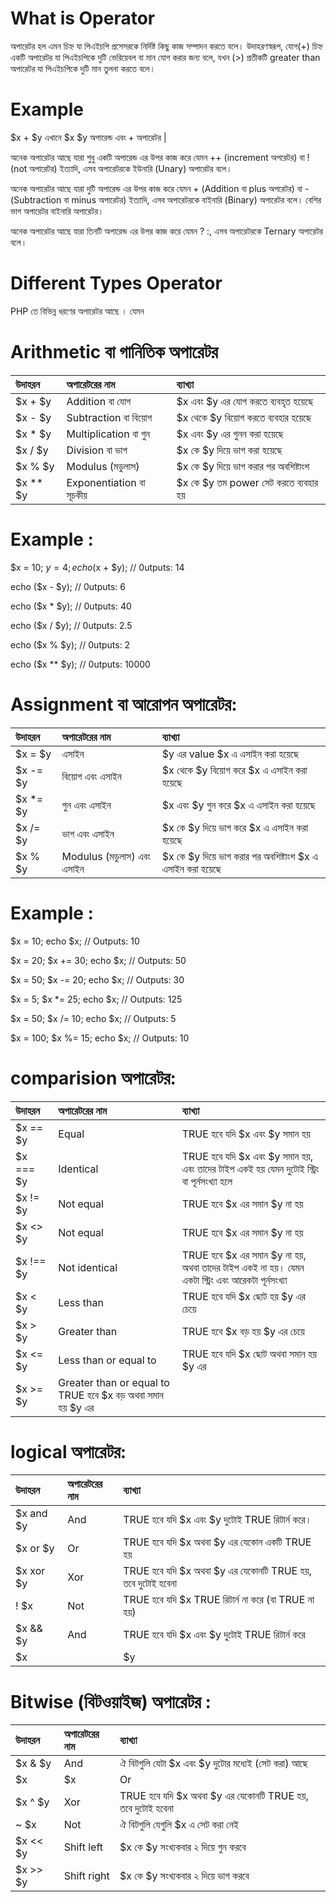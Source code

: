 # What is Operator

অপারেটর হল এমন চিহ্ন যা পিএইচপি প্রসেসরকে নির্দিষ্ট কিছু কাজ সম্পাদন করতে বলে। উদাহরণস্বরূপ, যোগ(+) চিহ্ন একটি অপারেটর যা পিএইচপিকে দুটি ভেরিয়েবল বা মান যোগ করার জন্য বলে, যখন (>) প্রতীকটি greater than অপারেটর যা পিএইচপিকে দুটি মান তুলনা করতে বলে।

# Example

 $x + $y এখানে $x $y অপারেন্ড এবং  + অপারেটর |

অনেক অপারেটর আছে যারা শুধু একটি অপারেন্ড এর উপর কাজ করে যেমন ++ (increment অপরেটর) বা ! (not অপারেটর) ইত্যাদি, এসব অপারেটরকে ইউনারি (Unary) অপারেটর বলে।

অনেক অপারেটর আছে যারা দুটি অপারেন্ড এর উপর কাজ করে যেমন + (Addition বা plus অপরেটর) বা - (Subtraction বা minus অপারেটর) ইত্যাদি, এসব অপারেটরকে বাইনারি (Binary) অপারেটর বলে। বেশির ভাগ অপারেটর বাইনারি অপারেটর।

অনেক অপারেটর আছে যারা তিনটি অপারেন্ড এর উপর কাজ করে যেমন ? :, এসব অপারেটরকে  Ternary অপারেটর বলে। 

# Different Types Operator

PHP তে বিভিন্ন ধরণের অপারেটর আছে । যেমন 

# Arithmetic বা গানিতিক অপারেটর


| উদাহরন      | অপারেটরের নাম   |ব্যাখ্যা   |
| :------- | :---- | :--- |
| $x + $y | Addition বা যোগ | $x এবং  $y এর যোগ করতে ব্যবহৃত হয়েছে   |
| $x - $y  | Subtraction বা বিয়োগ   | $x থেকে $y বিয়োগ করতে ব্যবহার হয়েছে   |
| $x * $y     | Multiplication বা গুন    |  $x এবং $y এর গুনন করা হয়েছে  |
| $x / $y    |  Division বা ভাগ      |  $x কে $y দিয়ে ভাগ করা হয়েছে       | 
|   $x % $y            | Modulus (মডুলাস)    | $x কে $y দিয়ে ভাগ করার পর অবশিষ্টাংশ |  
| $x ** $y   | Exponentiation বা সূচকীয়      |   $x কে $y তম power সেট করতে ব্যবহার হয়  |    


 

# Example :

$x = 10;
$y = 4;
echo ($x + $y);    // 0utputs: 14


echo  ($x - $y);   // 0utputs: 6


echo  ($x * $y);  // 0utputs: 40


echo ($x / $y);   // 0utputs: 2.5


echo  ($x % $y);  // 0utputs: 2


echo ($x ** $y);  // 0utputs: 10000



# Assignment বা আরোপন অপারেটর:

| উদাহরন      | অপারেটরের নাম   |ব্যাখ্যা   |
| :------- | :---- | :--- |
| $x = $y | এসাইন |  $y এর value $x  এ এসাইন  করা  হয়েছে   |
| $x -= $y   | বিয়োগ এবং এসাইন   | $x থেকে $y বিয়োগ করে $x  এ এসাইন  করা  হয়েছে  |
| $x *= $y     |  গুন এবং এসাইন    |  $x এবং $y  গুন করে $x  এ এসাইন  করা  হয়েছে  |
| $x /= $y    |  ভাগ এবং এসাইন      |  $x কে $y দিয়ে ভাগ করে $x  এ এসাইন  করা  হয়েছে      | 
|   $x % $y            |  Modulus (মডুলাস) এবং এসাইন    |   $x কে $y দিয়ে ভাগ করার পর অবশিষ্টাংশ  $x  এ এসাইন  করা  হয়েছে |  
   
# Example :

$x = 10;
echo $x; // Outputs: 10
 
$x = 20;
$x += 30;
echo $x; // Outputs: 50
 
$x = 50;
$x -= 20;
echo $x; // Outputs: 30
 
$x = 5;
$x *= 25;
echo $x; // Outputs: 125
 
$x = 50;
$x /= 10;
echo $x; // Outputs: 5
 
$x = 100;
$x %= 15;
echo $x; // Outputs: 10

# comparision অপারেটর:

| উদাহরন | অপারেটরের নাম  |ব্যাখ্যা  |
| :------- | :---- | :--- |
|$x == $y  |	Equal |	TRUE হবে যদি $x এবং $y  সমান হয়|
|$x === $y |	Identical|	TRUE হবে যদি $x এবং $y সমান হয়,  এবং তাদের টাইপ একই হয় যেমন দুটোই স্ট্রিং বা পূর্নসংখ্যা হলে|
|$x != $y  |	Not equal|	TRUE হবে $x এর সমান $y না হয় |
|$x <> $y  |	Not equal|	TRUE হবে $x এর সমান $y না হয় |
|$x !== $y |	Not identical|	TRUE হবে $x এর সমান $y না হয়, অথবা তাদের টাইপ একই না হয়। যেমন একটা স্ট্রিং এবং আরেকটা পূর্নসংখ্যা|
|$x < $y   |	Less than |	TRUE হবে যদি $x ছোট হয় $y এর চেয়ে|
|$x > $y   |	Greater than|	TRUE হবে $x বড় হয়  $y এর চেয়ে|
|$x <= $y  |	Less than or equal to|	TRUE হবে যদি $x ছোট অথবা সমান হয় $y এর|
|$x >= $y  |	Greater than or equal to	TRUE হবে $x বড় অথবা সমান হয় $y এর|


 # logical অপারেটর:

| উদাহরন | অপারেটরের নাম  |ব্যাখ্যা  |
| :------- | :---- | :--- |
|$x and $y |	And	|	TRUE হবে যদি $x এবং $y দুটোই TRUE রিটার্ন করে।|
|$x or $y  |	Or|	TRUE হবে যদি $x অথবা $y এর যেকোন একটি TRUE হয়|
|$x xor $y	|	Xor|	TRUE হবে যদি $x অথবা $y এর যেকোনটি TRUE হয়, তবে দুটোই হবেনা |
|! $x|	Not |	TRUE হবে যদি $x TRUE রিটার্ন না করে (বা TRUE না হয়) |
|$x && $y  |	And|	TRUE হবে যদি $x এবং $y দুটোই TRUE রিটার্ন করে |
|$x || $y  |	Or	 |	TRUE হবে যদি $x অথবা $y এর যেকোন একটি TRUE হয়|




# Bitwise (বিটওয়াইজ) অপারেটর :


| উদাহরন | অপারেটরের নাম  |ব্যাখ্যা  |
| :------- | :---- | :--- |
|$x & $y	 |	And	|	ঐ বিটগুলি যেটা $x এবং $y দুটোর মধ্যেই (সেট করা) আছে|
|$x | $x  |	Or|	ঐ বিটগুলি যা হয় $x অথবা $y এ (সেট করা) আছে|
|$x ^ $y	 |	Xor|	TRUE হবে যদি $x অথবা $y এর যেকোনটি TRUE হয়, তবে দুটোই হবেনা |
|~ $x|	Not|	ঐ বিটগুলি যেগুলি  $x এ সেট করা নেই |
|$x << $y |	Shift left |	$x কে $y সংখ্যকবার ২ দিয়ে গুন করবে |
|$x >> $y	|	Shift right	 |	$x কে  $y সংখ্যকবার ২ দিয়ে ভাগ করবে|




